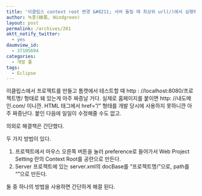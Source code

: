 ```yaml
---
title: '이클립스 context root 변경 &#8211; 서버 돌릴 때 최상위 url(/)에서 실행하기'
author: 녹풍(綠風, Windgreen)
layout: post
permalink: /archives/261
aktt_notify_twitter:
  - yes
daumview_id:
  - 37105694
categories:
  - 개발 툴
tags:
  - Eclipse
---
```

이클립스에서 프로젝트를 만들고 톰캣에서 테스트할 때 http : //localhost:8080/프로젝트명/ 형태로 돼 있는게 아주 짜증날 거다. 실제로 홈페이지를 붙이면 http: //내도메인.com/ 이니깐. HTML 태그에서 href=&#8221;/&#8221; 형태를 개발 당시에 사용하지 못하니깐 아주 짜증난다. 붙인 다음에 일일이 수정해줄 수도 없고.

의외로 해결책은 간단했다.

두 가지 방법이 있다.

1.  프로젝트에서 마우스 오른쪽 버튼을 눌러 preference로 들어가서 Web Project Setting 란의 Context Root를 공란으로 만든다.
2.  Server 프로젝트에 있는 server.xml의 docBase를 &#8220;프로젝트명/&#8221;으로, path를 &#8220;&#8221;으로 만든다.

둘 중 하나의 방법을 사용하면 간단하게 해결 된다.